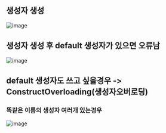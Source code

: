 ## 생성자 생성

![image](https://user-images.githubusercontent.com/82345970/182538083-112f3100-4128-49f6-8135-afe64ef5e1a3.png)

## 생성자 생성 후 default 생성자가 있으면 오류남

![image](https://user-images.githubusercontent.com/82345970/182538305-bb17ff4d-dcec-4962-adbb-4c2db18349b0.png)

## default 생성자도 쓰고 싶을경우 -> ConstructOverloading(생성자오버로딩)
### 똑같은 이름의 생성자 여러개 있는경우

![image](https://user-images.githubusercontent.com/82345970/182538588-f92f6cb6-a0be-479c-abba-154611bcbdd3.png)
